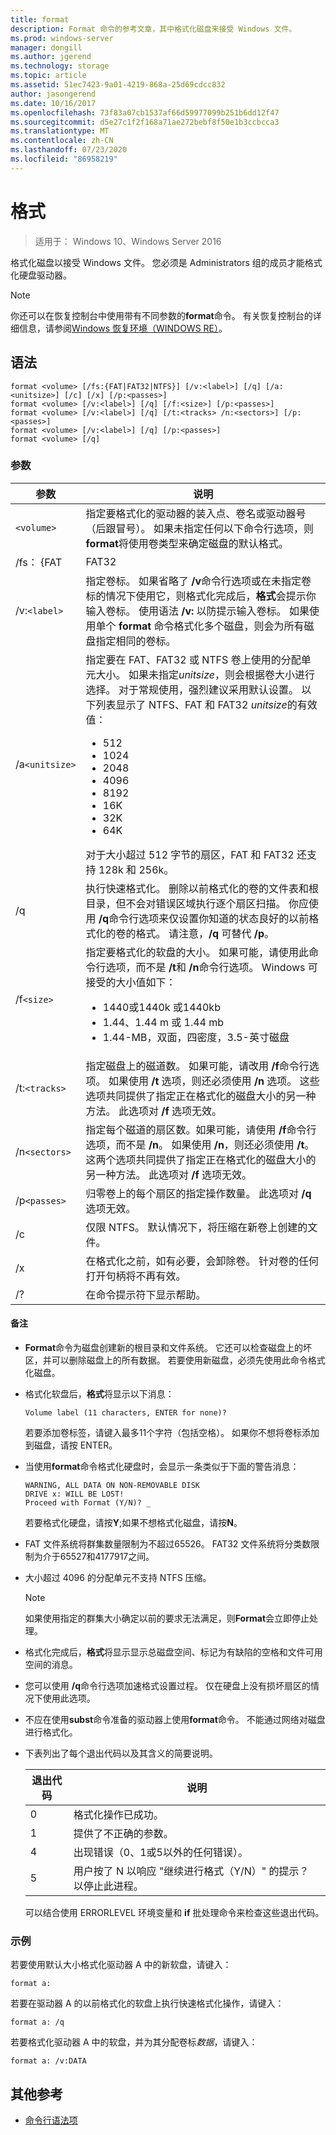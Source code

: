 ```yaml
---
title: format
description: Format 命令的参考文章，其中格式化磁盘来接受 Windows 文件。
ms.prod: windows-server
manager: dongill
ms.author: jgerend
ms.technology: storage
ms.topic: article
ms.assetid: 51ec7423-9a01-4219-868a-25d69cdcc832
author: jasongerend
ms.date: 10/16/2017
ms.openlocfilehash: 73f83a07cb1537af66d59977099b251b6dd12f47
ms.sourcegitcommit: d5e27c1f2f168a71ae272bebf8f50e1b3ccbcca3
ms.translationtype: MT
ms.contentlocale: zh-CN
ms.lasthandoff: 07/23/2020
ms.locfileid: "86958219"
---
```

# <a name="format"></a>格式

> 适用于： Windows 10、Windows Server 2016

格式化磁盘以接受 Windows 文件。 您必须是 Administrators 组的成员才能格式化硬盘驱动器。

> [!NOTE]
> 你还可以在恢复控制台中使用带有不同参数的**format**命令。 有关恢复控制台的详细信息，请参阅[Windows 恢复环境（WINDOWS RE）](/windows-hardware/manufacture/desktop/windows-recovery-environment--windows-re--technical-reference)。

## <a name="syntax"></a>语法

```
format <volume> [/fs:{FAT|FAT32|NTFS}] [/v:<label>] [/q] [/a:<unitsize>] [/c] [/x] [/p:<passes>]
format <volume> [/v:<label>] [/q] [/f:<size>] [/p:<passes>]
format <volume> [/v:<label>] [/q] [/t:<tracks> /n:<sectors>] [/p:<passes>]
format <volume> [/v:<label>] [/q] [/p:<passes>]
format <volume> [/q]
```

### <a name="parameters"></a>参数

| 参数 | 说明 |
| --------- | ----------- |
| `<volume>` | 指定要格式化的驱动器的装入点、卷名或驱动器号（后跟冒号）。 如果未指定任何以下命令行选项，则**format**将使用卷类型来确定磁盘的默认格式。 |
| /fs： {FAT | FAT32 | NTFS | 指定文件系统（FAT、FAT32、NTFS）的类型。 |
| /v:`<label>` | 指定卷标。 如果省略了 **/v**命令行选项或在未指定卷标的情况下使用它，则格式化完成后，**格式**会提示你输入卷标。 使用语法 **/v:** 以防提示输入卷标。 如果使用单个 **format** 命令格式化多个磁盘，则会为所有磁盘指定相同的卷标。 |
| /a`<unitsize>` | 指定要在 FAT、FAT32 或 NTFS 卷上使用的分配单元大小。 如果未指定*unitsize*，则会根据卷大小进行选择。 对于常规使用，强烈建议采用默认设置。 以下列表显示了 NTFS、FAT 和 FAT32 *unitsize*的有效值：<ul><li>512</li><li>1024</li><li>2048</li><li>4096</li><li>8192</li><li>16K</li><li>32K</li><li>64K</li></ul>对于大小超过 512 字节的扇区，FAT 和 FAT32 还支持 128k 和 256k。 |
| /q | 执行快速格式化。 删除以前格式化的卷的文件表和根目录，但不会对错误区域执行逐个扇区扫描。 你应使用 **/q**命令行选项来仅设置你知道的状态良好的以前格式化的卷的格式。 请注意，**/q** 可替代 **/p**。 |
| /f`<size>` | 指定要格式化的软盘的大小。 如果可能，请使用此命令行选项，而不是 **/t**和 **/n**命令行选项。 Windows 可接受的大小值如下：<ul><li>1440或1440k 或1440kb</li><li>1.44、1.44 m 或 1.44 mb</li><li>1.44-MB，双面，四密度，3.5-英寸磁盘</li></ul> |
| /t:`<tracks>` | 指定磁盘上的磁道数。 如果可能，请改用 **/f**命令行选项。 如果使用 **/t** 选项，则还必须使用 **/n** 选项。 这些选项共同提供了指定正在格式化的磁盘大小的另一种方法。 此选项对 **/f** 选项无效。 |
| /n`<sectors>` | 指定每个磁道的扇区数。如果可能，请使用 **/f**命令行选项，而不是 **/n**。 如果使用 **/n**，则还必须使用 **/t**。 这两个选项共同提供了指定正在格式化的磁盘大小的另一种方法。 此选项对 **/f** 选项无效。 |
| /p`<passes>` | 归零卷上的每个扇区的指定操作数量。 此选项对 **/q** 选项无效。 |
| /c | 仅限 NTFS。 默认情况下，将压缩在新卷上创建的文件。 |
| /x | 在格式化之前，如有必要，会卸除卷。 针对卷的任何打开句柄将不再有效。 |
| /? | 在命令提示符下显示帮助。 |

#### <a name="remarks"></a>备注

- **Format**命令为磁盘创建新的根目录和文件系统。 它还可以检查磁盘上的坏区，并可以删除磁盘上的所有数据。 若要使用新磁盘，必须先使用此命令格式化磁盘。

- 格式化软盘后，**格式**将显示以下消息：

    `Volume label (11 characters, ENTER for none)?`

    若要添加卷标签，请键入最多11个字符（包括空格）。 如果你不想将卷标添加到磁盘，请按 ENTER。

- 当使用**format**命令格式化硬盘时，会显示一条类似于下面的警告消息：

  ```
  WARNING, ALL DATA ON NON-REMOVABLE DISK
  DRIVE x: WILL BE LOST!
  Proceed with Format (Y/N)? _
  ```

  若要格式化硬盘，请按**Y**;如果不想格式化磁盘，请按**N**。

- FAT 文件系统将群集数量限制为不超过65526。 FAT32 文件系统将分类数限制为介于65527和4177917之间。

- 大小超过 4096 的分配单元不支持 NTFS 压缩。

  > [!NOTE]
  > 如果使用指定的群集大小确定以前的要求无法满足，则**Format**会立即停止处理。

- 格式化完成后，**格式**将显示显示总磁盘空间、标记为有缺陷的空格和文件可用空间的消息。

- 您可以使用 **/q**命令行选项加速格式设置过程。 仅在硬盘上没有损坏扇区的情况下使用此选项。

- 不应在使用**subst**命令准备的驱动器上使用**format**命令。 不能通过网络对磁盘进行格式化。

- 下表列出了每个退出代码以及其含义的简要说明。

  | 退出代码 | 说明 |
  | --------- | ----------- |
  | 0 | 格式化操作已成功。 |
  | 1 | 提供了不正确的参数。 |
  | 4 | 出现错误（0、1或5以外的任何错误）。 |
  | 5 | 用户按了 N 以响应 "继续进行格式（Y/N）" 的提示？ 以停止此进程。 |

  可以结合使用 ERRORLEVEL 环境变量和 **if** 批处理命令来检查这些退出代码。

### <a name="examples"></a>示例

若要使用默认大小格式化驱动器 A 中的新软盘，请键入：

```
format a:
```

若要在驱动器 A 的以前格式化的软盘上执行快速格式化操作，请键入：

```
format a: /q
```

若要格式化驱动器 A 中的软盘，并为其分配卷标*数据*，请键入：

```
format a: /v:DATA
```

## <a name="additional-references"></a>其他参考

- [命令行语法项](/previous-versions/windows/it-pro/windows-server-2012-R2-and-2012/cc771080(v=ws.11))
